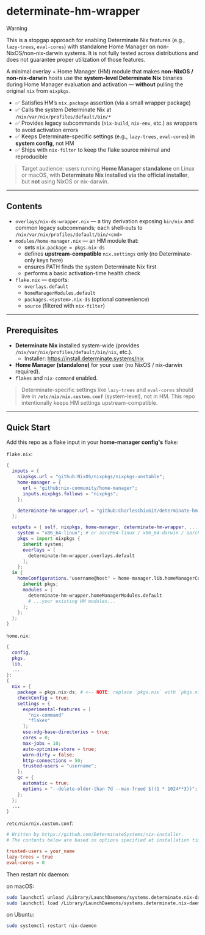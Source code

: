 # determinate-hm-wrapper

> [!WARNING]
> This is a stopgap approach for enabling Determinate Nix features (e.g., `lazy-trees`, `eval-cores`) with standalone Home Manager on non-NixOS/non-nix-darwin systems. It is not fully tested across distributions and does not guarantee proper utilization of those features.

A minimal overlay + Home Manager (HM) module that makes **non-NixOS / non-nix-darwin** hosts use the **system-level Determinate Nix** binaries during Home Manager evaluation and activation — **without** pulling the original `nix` from `nixpkgs`.

- ✅ Satisfies HM’s `nix.package` assertion (via a small wrapper package)
- ✅ Calls the system Determinate Nix at `/nix/var/nix/profiles/default/bin/*`
- ✅ Provides legacy subcommands (`nix-build`, `nix-env`, etc.) as wrappers to avoid activation errors
- ✅ Keeps Determinate-specific settings (e.g., `lazy-trees`, `eval-cores`) in **system config**, not HM
- ✅ Ships with `nix-filter` to keep the flake source minimal and reproducible

> Target audience: users running **Home Manager standalone** on Linux or macOS, with **Determinate Nix installed via the official installer**, but **not** using NixOS or nix-darwin.

---

## Contents

- `overlays/nix-ds-wrapper.nix` — a tiny derivation exposing `bin/nix` and common legacy subcommands; each shell-outs to `/nix/var/nix/profiles/default/bin/<cmd>`
- `modules/home-manager.nix` — an HM module that:
  - sets `nix.package = pkgs.nix-ds`
  - defines **upstream-compatible** `nix.settings` only (no Determinate-only keys here)
  - ensures PATH finds the system Determinate Nix first
  - performs a basic activation-time health check
- `flake.nix` — exports:
  - `overlays.default`
  - `homeManagerModules.default`
  - `packages.<system>.nix-ds` (optional convenience)
  - `source` (filtered with `nix-filter`)

---

## Prerequisites

- **Determinate Nix** installed system-wide (provides `/nix/var/nix/profiles/default/bin/nix`, etc.).
  - Installer: https://install.determinate.systems/nix
- **Home Manager (standalone)** for your user (no NixOS / nix-darwin required).
- `flakes` and `nix-command` enabled.

> Determinate-specific settings like `lazy-trees` and `eval-cores` should live in **`/etc/nix/nix.custom.conf`** (system-level), not in HM. This repo intentionally keeps HM settings upstream-compatible.

---

## Quick Start

Add this repo as a flake input in your **home-manager config's** flake:

`flake.nix`:

```nix
{
  inputs = {
    nixpkgs.url = "github:NixOS/nixpkgs/nixpkgs-unstable";
    home-manager = {
      url = "github:nix-community/home-manager";
      inputs.nixpkgs.follows = "nixpkgs";
    };

    determinate-hm-wrapper.url = "github:CharlesChiuGit/determinate-hm-wrapper";
  };

  outputs = { self, nixpkgs, home-manager, determinate-hm-wrapper, ... }: let
    system = "x86_64-linux"; # or aarch64-linux / x86_64-darwin / aarch64-darwin
    pkgs = import nixpkgs {
      inherit system;
      overlays = [
        determinate-hm-wrapper.overlays.default
      ];
    };
  in {
    homeConfigurations."username@host" = home-manager.lib.homeManagerConfiguration {
      inherit pkgs;
      modules = [
        determinate-hm-wrapper.homeManagerModules.default
        # ...your existing HM modules...
      ];
    };
  };
}
```

`home.nix`:

```nix
{
  config,
  pkgs,
  lib,
  ...
}:
{
  nix = {
    package = pkgs.nix-ds; # <-- NOTE: replace `pkgs.nix` with `pkgs.nix-ds`
    checkConfig = true;
    settings = {
      experimental-features = [
        "nix-command"
        "flakes"
      ];
      use-xdg-base-directories = true;
      cores = 0;
      max-jobs = 10;
      auto-optimise-store = true;
      warn-dirty = false;
      http-connections = 50;
      trusted-users = "username";
    };
    gc = {
      automatic = true;
      options = "--delete-older-than 7d --max-freed $((1 * 1024**3))";
    };
  };
  ...
}

```

`/etc/nix/nix.custom.conf`:

```conf
# Written by https://github.com/DeterminateSystems/nix-installer.
# The contents below are based on options specified at installation time.

trusted-users = your_name
lazy-trees = true
eval-cores = 0
```

Then restart nix daemon:

on macOS:

```sh
sudo launchctl unload /Library/LaunchDaemons/systems.determinate.nix-daemon.plist
sudo launchctl load /Library/LaunchDaemons/systems.determinate.nix-daemon.plist
```

on Ubuntu:

```sh
sudo systemctl restart nix-daemon
```
